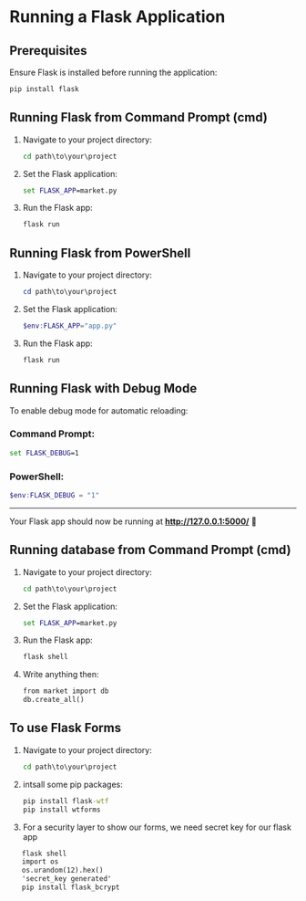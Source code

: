 # Running a Flask Application

## Prerequisites
Ensure Flask is installed before running the application:

```bash
pip install flask
```

## Running Flask from Command Prompt (cmd)
1. Navigate to your project directory:
   ```cmd
   cd path\to\your\project
   ```
2. Set the Flask application:
   ```cmd
   set FLASK_APP=market.py
   ```
3. Run the Flask app:
   ```cmd
   flask run
   ```

## Running Flask from PowerShell
1. Navigate to your project directory:
   ```powershell
   cd path\to\your\project
   ```
2. Set the Flask application:
   ```powershell
   $env:FLASK_APP="app.py"
   ```
3. Run the Flask app:
   ```powershell
   flask run
   ```

## Running Flask with Debug Mode
To enable debug mode for automatic reloading:

### **Command Prompt:**
```cmd
set FLASK_DEBUG=1
```

### **PowerShell:**
```powershell
$env:FLASK_DEBUG = "1"
```
---
Your Flask app should now be running at **http://127.0.0.1:5000/** 🚀

## Running database from Command Prompt (cmd)
1. Navigate to your project directory:
   ```cmd
   cd path\to\your\project
   ```
2. Set the Flask application:
   ```cmd
   set FLASK_APP=market.py
   ```
3. Run the Flask app:
   ```cmd
   flask shell
   ```  
4. Write anything then:
   ```cmd
   from market import db
   db.create_all()
   ````

## To use Flask Forms
1. Navigate to your project directory:
   ```cmd
   cd path\to\your\project
   ```
2. intsall some pip packages:
   ```cmd
   pip install flask-wtf
   pip install wtforms
   ```
3. For a security layer to show our forms, we need secret key for our flask app 
```cmd
   flask shell
   import os
   os.urandom(12).hex()
   'secret_key generated'
   pip install flask_bcrypt
   ```